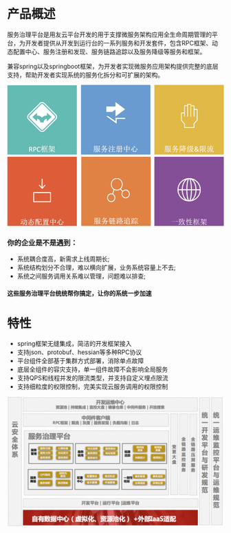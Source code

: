 # 产品概述
服务治理平台是用友云平台开发的用于支撑微服务架构应用全生命周期管理的平台，为开发者提供从开发到运行台的一系列服务和开发套件，包含RPC框架、动态配置中心、服务注册和发现、服务链路追踪以及服务降级等服务和框架。

兼容spring以及springboot框架，为开发者实现微服务应用架构提供完整的底层支持，帮助开发者实现系统的服务化拆分和可扩展的架构。

![](image/j1.jpg)

### 你的企业是不是遇到：
- 系统耦合度高，新需求上线周期长;
- 系统结构划分不合理，难以横向扩展，业务系统容量上不去;
- 系统之间服务调用关系难以管理，问题难以排查;
#### 这些服务治理平台统统帮你搞定，让你的系统一步加速
# 特性
- spring框架无缝集成，简洁的开发框架接入
- 支持json、protobuf、hessian等多种RPC协议
- 平台组件全部基于集群方式部署，消除单点故障
- 底层全组件的容灾支持，单一组件故障不会影响全局服务
- 支持QPS和线程并发的限流类型，并支持自定义埋点限流
- 支持细粒度的权限控制，完美实现云服务调用的权限控制

![](image/1.png)

